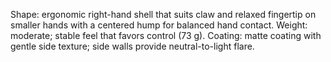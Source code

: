 Shape: ergonomic right-hand shell that suits claw and relaxed fingertip on smaller hands with a centered hump for balanced hand contact.
Weight: moderate; stable feel that favors control (73 g).
Coating: matte coating with gentle side texture; side walls provide neutral-to-light flare.

